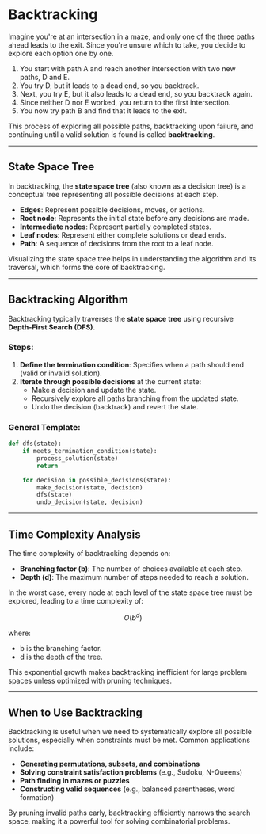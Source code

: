 # Backtracking

Imagine you're at an intersection in a maze, and only one of the three paths ahead leads to the exit. Since you're unsure which to take, you decide to explore each option one by one.

1. You start with path A and reach another intersection with two new paths, D and E.
2. You try D, but it leads to a dead end, so you backtrack.
3. Next, you try E, but it also leads to a dead end, so you backtrack again.
4. Since neither D nor E worked, you return to the first intersection.
5. You now try path B and find that it leads to the exit.

This process of exploring all possible paths, backtracking upon failure, and continuing until a valid solution is found is called **backtracking**.

---

## State Space Tree

In backtracking, the **state space tree** (also known as a decision tree) is a conceptual tree representing all possible decisions at each step.

- **Edges**: Represent possible decisions, moves, or actions.
- **Root node**: Represents the initial state before any decisions are made.
- **Intermediate nodes**: Represent partially completed states.
- **Leaf nodes**: Represent either complete solutions or dead ends.
- **Path**: A sequence of decisions from the root to a leaf node.

Visualizing the state space tree helps in understanding the algorithm and its traversal, which forms the core of backtracking.

---

## Backtracking Algorithm

Backtracking typically traverses the **state space tree** using recursive **Depth-First Search (DFS)**.

### Steps:

1. **Define the termination condition**: Specifies when a path should end (valid or invalid solution).
2. **Iterate through possible decisions** at the current state:
   - Make a decision and update the state.
   - Recursively explore all paths branching from the updated state.
   - Undo the decision (backtrack) and revert the state.

### General Template:

```python
def dfs(state):
    if meets_termination_condition(state):
        process_solution(state)
        return

    for decision in possible_decisions(state):
        make_decision(state, decision)
        dfs(state)
        undo_decision(state, decision)
```

---

## Time Complexity Analysis

The time complexity of backtracking depends on:

- **Branching factor (b)**: The number of choices available at each step.
- **Depth (d)**: The maximum number of steps needed to reach a solution.

In the worst case, every node at each level of the state space tree must be explored, leading to a time complexity of:

$$
O(b^d)
$$

where:

- b is the branching factor.
- d is the depth of the tree.

This exponential growth makes backtracking inefficient for large problem spaces unless optimized with pruning techniques.

---

## When to Use Backtracking

Backtracking is useful when we need to systematically explore all possible solutions, especially when constraints must be met. Common applications include:

- **Generating permutations, subsets, and combinations**
- **Solving constraint satisfaction problems** (e.g., Sudoku, N-Queens)
- **Path finding in mazes or puzzles**
- **Constructing valid sequences** (e.g., balanced parentheses, word formation)

By pruning invalid paths early, backtracking efficiently narrows the search space, making it a powerful tool for solving combinatorial problems.
